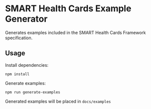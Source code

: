 # SMART Health Cards Example Generator

Generates examples included in the SMART Health Cards Framework specification.

## Usage

Install dependencies:

```shell
npm install
```

Generate examples:

```shell
npm run generate-examples
```

Generated examples will be placed in `docs/examples`